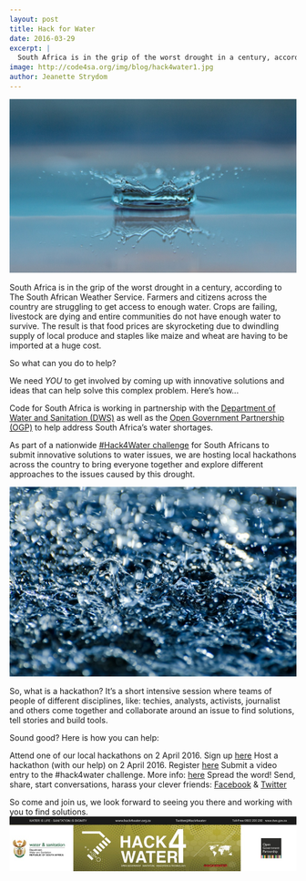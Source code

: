 ```yaml
---
layout: post
title: Hack for Water
date: 2016-03-29
excerpt: |
  South Africa is in the grip of the worst drought in a century, according to The South African Weather Service. You already know all of this, but what can you do to help? We need YOU to get involved by coming up with innovative tech and ideas that can help solve this complex problem. Here’s how...
image: http://code4sa.org/img/blog/hack4water1.jpg
author: Jeanette Strydom
---
```


<img src="/img/blog/hack4water1.jpg">

South Africa is in the grip of the worst drought in a century, according to The South African Weather Service. Farmers and citizens across the country are struggling to get access to enough water. Crops are failing, livestock are dying and entire communities do not have enough water to survive. The result is that food prices are skyrocketing due to dwindling supply of local produce and staples like maize and wheat are having to be imported at a huge cost.

So what can you do to help?

We need *YOU* to get involved by coming up with innovative solutions and ideas that can help solve this complex problem. Here’s how...

Code for South Africa is working in partnership with the [Department of Water and Sanitation (DWS)](https://www.dwa.gov.za/default.aspx) as well as the [Open Government Partnership (OGP)](http://www.opengovpartnership.org/) to help address South Africa’s water shortages. 

As part of a nationwide [#Hack4Water challenge](http://www.hack4water.org.za/) for South Africans to submit innovative solutions to water issues, we are hosting local hackathons across the country to bring everyone together and explore different approaches to the issues caused by this drought.  

<img src="/img/blog/hack4water2.jpg">

So, what is a hackathon? It’s a short intensive session where teams of people of different disciplines, like: techies, analysts, activists, journalist and others come together and collaborate around an issue to find solutions, tell stories and build tools.

Sound good? Here is how you can help:

Attend one of our local hackathons on 2 April 2016. Sign up [here](https://docs.google.com/forms/d/1P8foYUlfPzH4Mj4TrLX02Labmz5_45Hd1Y4ZivXOiFI/viewform)
Host a hackathon (with our help) on 2 April 2016. Register [here](https://docs.google.com/forms/d/1WB-ygiEdlKIYCin0pYv9XqF78yzLpvigreSLgPoxvO4/viewform)
Submit a video entry to the #hack4water challenge. More info: [here](http://www.hack4water.org.za/)
Spread the word! Send, share, start conversations, harass your clever friends: [Facebook](https://www.facebook.com/Hack4Water-181339348908125/?fref=ts) & [Twitter](https://twitter.com/Hack4Water)

So come and join us, we look forward to seeing you there and working with you to find solutions.
<img src="/img/blog/DWS-header.jpg">
